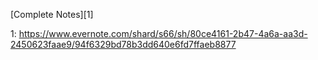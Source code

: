 [Complete Notes][1]

1: https://www.evernote.com/shard/s66/sh/80ce4161-2b47-4a6a-aa3d-2450623faae9/94f6329bd78b3dd640e6fd7ffaeb8877
